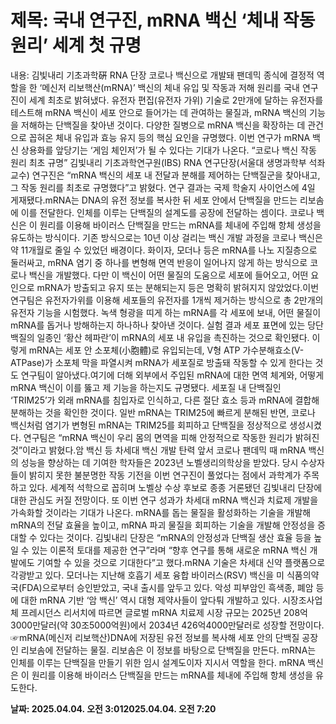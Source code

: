 # **제목: 국내 연구진, mRNA 백신 ‘체내 작동원리’ 세계 첫 규명**

  내용: 김빛내리 기초과학硏 RNA 단장							코로나 백신으로 개발돼 팬데믹 종식에 결정적 역할을 한 ‘메신저 리보핵산(mRNA)’ 백신의 체내 유입 및 작동과 저해 원리를 국내 연구진이 세계 최초로 밝혀냈다. 유전자 편집(유전자 가위) 기술로 2만개에 달하는 유전자를 테스트해 mRNA 백신이 세포 안으로 들어가는 데 관여하는 물질과, mRNA 백신의 기능을 저해하는 단백질을 찾아낸 것이다. 다양한 질병으로 mRNA 백신을 확장하는 데 관건으로 꼽혀온 체내 유입과 효능 유지 등의 핵심 요인을 규명했다. 이번 연구가 mRNA 백신 상용화를 앞당기는 ‘게임 체인저’가 될 수 있다는 기대가 나온다.										“코로나 백신 작동 원리 최초 규명”							김빛내리 기초과학연구원(IBS) RNA 연구단장(서울대 생명과학부 석좌교수) 연구진은 “mRNA 백신의 세포 내 전달과 분해를 제어하는 단백질군을 찾아내고, 그 작동 원리를 최초로 규명했다”고 밝혔다. 연구 결과는 국제 학술지 사이언스에 4일 게재됐다.mRNA는 DNA의 유전 정보를 복사한 뒤 세포 안에서 단백질을 만드는 리보솜에 이를 전달한다. 인체를 이루는 단백질의 설계도를 공장에 전달하는 셈이다. 코로나 백신은 이 원리를 이용해 바이러스 단백질을 만드는 mRNA를 체내에 주입해 항체 생성을 유도하는 방식이다. 기존 방식으로는 10년 이상 걸리는 백신 개발 과정을 코로나 백신은 약 11개월로 줄일 수 있었던 배경이다.										화이자, 모더나 등은 mRNA를 나노 지질층으로 둘러싸고, mRNA 염기 중 하나를 변형해 면역 반응이 일어나지 않게 하는 방식으로 코로나 백신을 개발했다. 다만 이 백신이 어떤 물질의 도움으로 세포에 들어오고, 어떤 요인으로 mRNA가 방출되고 유지 또는 분해되는지 등은 명확히 밝혀지지 않았었다.이번 연구팀은 유전자가위를 이용해 세포들의 유전자를 1개씩 제거하는 방식으로 총 2만개의 유전자 기능을 시험했다. 녹색 형광을 띠게 하는 mRNA를 각 세포에 보내, 어떤 물질이 mRNA를 돕거나 방해하는지 하나하나 찾아낸 것이다. 실험 결과 세포 표면에 있는 당단백질의 일종인 ‘황산 헤파란’이 mRNA의 세포 내 유입을 촉진하는 것으로 확인됐다. 이렇게 mRNA는 세포 안 소포체(小胞體)로 유입되는데, V형 ATP 가수분해효소(V-ATPase)가 소포체 막을 파열시켜 mRNA가 세포질로 방출돼 작동할 수 있게 한다는 것도 연구팀이 알아냈다.여기에 더해 외부에서 주입된 mRNA에 대한 면역 체계와, 어떻게 mRNA 백신이 이를 뚫고 제 기능을 하는지도 규명됐다. 세포질 내 단백질인 ‘TRIM25’가 외래 mRNA를 침입자로 인식하고, 다른 절단 효소 등과 mRNA에 결합해 분해하는 것을 확인한 것이다. 일반 mRNA는 TRIM25에 빠르게 분해된 반면, 코로나 백신처럼 염기가 변형된 mRNA는 TRIM25를 회피하고 단백질을 정상적으로 생성시켰다. 연구팀은 “mRNA 백신이 우리 몸의 면역을 피해 안정적으로 작동한 원리가 밝혀진 것”이라고 밝혔다.암 백신 등 차세대 백신 개발 탄력							앞서 코로나 팬데믹 때 mRNA 백신의 성능을 향상하는 데 기여한 학자들은 2023년 노벨생리의학상을 받았다. 당시 수상자들이 밝히지 못한 불분명한 작동 기전을 이번 연구진이 풀었다는 점에서 과학계가 주목하고 있다. 세계적 석학으로 꼽히며 노벨상 수상 후보로 종종 거론됐던 김빛내리 단장에 대한 관심도 커질 전망이다. 또 이번 연구 성과가 차세대 mRNA 백신과 치료제 개발을 가속화할 것이라는 기대가 나온다. mRNA를 돕는 물질을 활성화하는 기술을 개발해 mRNA의 전달 효율을 높이고, mRNA 파괴 물질을 회피하는 기술을 개발해 안정성을 증대할 수 있다는 것이다. 김빛내리 단장은 “mRNA의 안정성과 단백질 생산 효율 등을 높일 수 있는 이론적 토대를 제공한 연구”라며 “향후 연구를 통해 새로운 mRNA 백신 개발에도 기여할 수 있을 것으로 기대한다”고 했다.mRNA 기술은 차세대 신약 플랫폼으로 각광받고 있다. 모더나는 지난해 호흡기 세포 융합 바이러스(RSV) 백신을 미 식품의약국(FDA)으로부터 승인받았고, 국내 출시를 앞두고 있다. 악성 피부암인 흑색종, 폐암 등에 대한 mRNA 기반 ‘암 백신’ 역시 대형 제약사들이 앞다퉈 개발하고 있다. 시장조사업체 프레시던스 리서치에 따르면 글로벌 mRNA 치료제 시장 규모는 2025년 208억3000만달러(약 30조5000억원)에서 2034년 426억4000만달러로 성장할 전망이다.☞mRNA(메신저 리보핵산)DNA에 저장된 유전 정보를 복사해 세포 안의 단백질 공장인 리보솜에 전달하는 물질. 리보솜은 이 정보를 바탕으로 단백질을 만든다. mRNA는 인체를 이루는 단백질을 만들기 위한 임시 설계도이자 지시서 역할을 한다. mRNA 백신은 이 원리를 이용해 바이러스 단백질을 만드는 mRNA를 체내에 주입해 항체 생성을 유도한다.

  **날짜: 2025.04.04. 오전 3:012025.04.04. 오전 7:20**